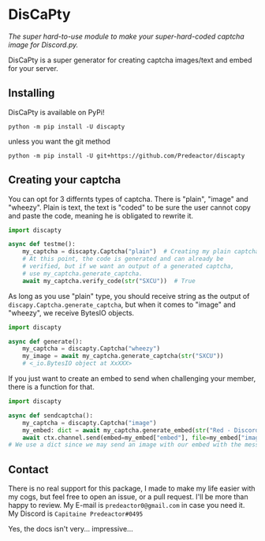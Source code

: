 # DisCaPty
*The super hard-to-use module to make your super-hard-coded captcha image for Discord.py.*

DisCaPty is a super generator for creating captcha images/text and embed for your server.


## Installing

DisCaPty is available on PyPi!

````commandline
python -m pip install -U discapty
````
unless you want the git method
````commandline
python -m pip install -U git+https://github.com/Predeactor/discapty
````

## Creating your captcha

You can opt for 3 differnts types of captcha. There is "plain", "image" and "wheezy".
Plain is text, the text is "coded" to be sure the user cannot copy and paste the code, meaning he is obligated to rewrite it.

```python
import discapty

async def testme():
    my_captcha = discapty.Captcha("plain")  # Creating my plain captcha without code, if so, a random code is generated.
    # At this point, the code is generated and can already be 
    # verified, but if we want an output of a generated captcha, 
    # use my_captcha.generate_captcha.
    await my_captcha.verify_code(str("SXCU"))  # True
```

As long as you use "plain" type, you should receive string as the output of `discapy.Captcha.generate_captcha`, but when it comes to "image" and "wheezy", we receive BytesIO objects.

```python
import discapty

async def generate():
    my_captcha = discapty.Captcha("wheezy")
    my_image = await my_captcha.generate_captcha(str("SXCU"))
    # <_io.BytesIO object at XxXXX>
```

If you just want to create an embed to send when challenging your member, there is a function for that.

```python
import discapty

async def sendcaptcha():
    my_captcha = discapty.Captcha("image")
    my_embed: dict = await my_captcha.generate_embed(str("Red - Discord Bot"), title=str("Verification of my Discord server!!!"))
    await ctx.channel.send(embed=my_embed["embed"], file=my_embed["image"])
# We use a dict since we may send an image with our embed with the message to get included.
```

## Contact

There is no real support for this package, I made to make my life easier with my cogs, but feel free to open an issue, or a pull request.
I'll be more than happy to review.
My E-mail is ``predeactor0@gmail.com`` in case you need it.
My Discord is ``Capitaine Predeactor#0495``

Yes, the docs isn't very... impressive...